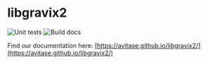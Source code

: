 # libgravix2

![Unit tests](https://github.com/avitase/libgravix2/actions/workflows/run_tests.yml/badge.svg)
![Build docs](https://github.com/avitase/libgravix2/actions/workflows/build_doc.yml/badge.svg)

Find our documentation here: [https://avitase.github.io/libgravix2/](https://avitase.github.io/libgravix2/)

